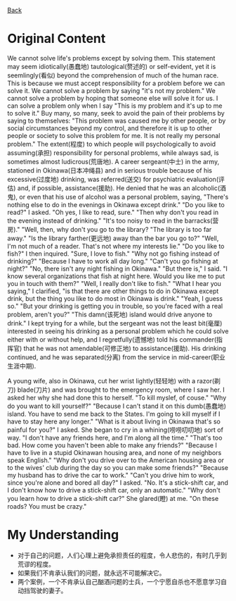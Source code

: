 [Back](README.md)
# Original Content
We cannot solve life's problems except by solving them. This statement may seem idiotically(愚蠢地) tautological(赘述的) or self-evident, yet it is seemlingly(看似) beyond the comprehension of much of the human race. This is because we must accept responsibility for a problem before we can solve it. We cannot solve a problem by saying "it's not my problem." We cannot solve a problem by hoping that someone else will solve it for us. I can solve a problem only when I say "This is my problem and it's up to me to solve it." Buy many, so many, seek to avoid the pain of their problems by saying to themselves: "This problem was caused me by other people, or by social circumstances beyond my control, and therefore it is up to other people or society to solve this problem for me. It is not really my personal problem."
The extent(程度) to which people will psychologically to avoid assuming(承担) responsibility for personal problems, while always sad, is sometimes almost ludicrous(荒唐地). A career sergeant(中士) in the army, stationed in Okinawa(日本冲绳县) and in serious trouble because of his excessive(过度地) drinking, was referred(送交) for psychiatric evaluation(评估) and, if possible, assistance(援助). He denied that he was an alcoholic(酒鬼), or even that his use of alcohol was a personal problem, saying, "There's nothing else to do in the evenings in Okinawa except drink."
"Do you like to read?" I asked.
"Oh yes, I like to read, sure."
"Then why don't you read in the evening instead of drinking."
"It's too noisy to read in the barracks(营房)."
"Well, then, why don't you go to the library?
"The library is too far away."
"Is the library farther(更远地) away than the bar you go to?"
"Well, I'm not much of a reader. That's not where my interests lie."
"Do you like to fish?" I then inquired.
"Sure, I love to fish."
"Why not go fishing instead of drinking?"
"Because I have to work all day long."
"Can't you go fishing at night?"
"No, there isn't any night fishing in Okinawa."
"But there is," I said. "I know several organizations that fish at night here. Would you like me to put you in touch with them?"
"Well, I really don't like to fish."
"What I hear you saying," I clarified, "is that there are other things to do in Okinawa except drink, but the thing you like to do most in Okinawa is drink."
"Yeah, I guess so."
"But your drinking is getting you in trouble, so you're faced with a real problem, aren't you?"
"This damn(该死地) island would drive anyone to drink."
I kept trying for a while, but the sergeant was not the least bit(毫厘) interested in seeing his drinking as a personal problem which he could solve either with or without help, and I regretfully(遗憾地) told his commander(指挥官) that he was not amendable(可修正地) to assistance(援助). His drinking continued, and he was separated(分离) from the service in mid-career(职业生涯中期).

A young wife, also in Okinawa, cut her wrist lightly(轻轻地) with a razor(剃刀) blade(刀片) and was brought to the emergency room, where I saw her. I asked her why she had done this to herself.
"To kill myslef, of couse."
"Why do you want to kill yourself?"
"Because I can't stand it on this dumb(愚蠢地) island. You have to send me back to the States. I'm going to kill myself if I have to stay here any longer."
"What is it about living in Okinawa that's so painful for you?" I asked. She began to cry in a whining(唠唠叨叨地) sort of way. "I don't have any friends here, and I'm along all the time."
"That's too bad. How come you haven't been able to make any friends?"
"Because I have to live in a stupid Okinawan housing area, and none of my neighbors speak English."
"Why don't you drive over to the American housing area or to the wives' club during the day so you can make some friends?"
"Because my husband has to drive the car to work."
"Can't you drive him to work, since you're alone and bored all day?" I asked.
"No. It's a stick-shift car, and I don't know how to drive a stick-shift car, only an automatic."
"Why don't you learn how to drive a stick-shift car?"
She glared(瞪) at me. "On these roads? You must be crazy."
# My Understanding
- 对于自己的问题，人们心理上避免承担责任的程度，令人悲伤的，有时几乎到荒谬的程度。
- 如果我们不肯承认我们的问题，就永远不可能解决它。
- 两个案例，一个不肯承认自己酗酒问题的士兵，一个宁愿自杀也不愿意学习自动挡驾驶的妻子。
